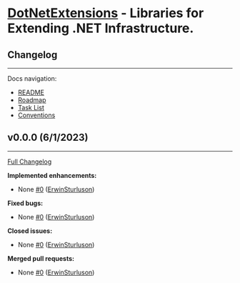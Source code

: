 #  [DotNetExtensions][dotnetextensions] - Libraries for Extending .NET Infrastructure.

## Changelog
---
Docs navigation:
* [README][root.readme]
* [Roadmap][docs.roadmap]
* [Task List][docs.tasklist]
* [Conventions][docs.conventions]

## v0.0.0 (6/1/2023)
---
[Full Changelog][full_changelog.v0.0.0]

**Implemented enhancements:**
* None [#0][pull_request.0] ([ErwinSturluson][contributors.erwinsturluson])

**Fixed bugs:**
* None [#0][pull_request.0] ([ErwinSturluson][contributors.erwinsturluson])

**Closed issues:**
* None [#0][pull_request.0] ([ErwinSturluson][contributors.erwinsturluson])

**Merged pull requests:**
* None [#0][pull_request.0] ([ErwinSturluson][contributors.erwinsturluson])



<!-- LINKS -->

<!-- dotnetextensions -->

[dotnetextensions]: https://dotnetextensions.com

<!-- root -->

[root.readme]: README.md

<!-- docs -->

[docs.roadmap]: ROADMAP.md
[docs.tasklist]: TASKLIST.md
[docs.conventions]: CONVENTIONS.md

<!-- full changelog -->

[full_changelog.v0.0.0]: https://github.com/ErwinSturluson/DotNetExtensions/compare/v0.0.0...v0.0.0

<!-- contributors -->
[contributors.erwinsturluson]: https://github.com/ErwinSturluson

<!-- pull requests -->

[pull_request.0]: https://github.com/ErwinSturluson/DotNetExtensions/pull/0

